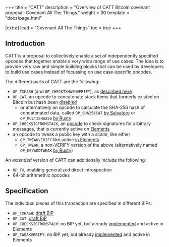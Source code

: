 +++
title = "CATT"
description = "Overview of CATT Bitcoin covenant proposal: Covenant All The Things."
weight = 30
template = "docs/page.html"

[extra]
lead = "Covenant All The Things"
toc = true
+++


## Introduction

CATT is a proposal to collectively enable a set of independently specified opcodes that together
enable a very wide range of use cases. The idea is to provide very raw and simple building blocks
that can be used by developers to build use cases instead of focussing on use case-specific opcodes.


The different parts of CATT are the following:

- `OP_TXHASH` (and `OP_CHECKTXHASHVERIFY`), as [described here](/proposals/txhash)
- `OP_CAT`, an opcode to concatenate stack items that formerly existed on Bitcoin but hash been
  [disabled](https://github.com/bitcoin/bitcoin/commit/4bd188c4383d6e614e18f79dc337fbabe8464c82#diff-27496895958ca30c47bbb873299a2ad7a7ea1003a9faa96b317250e3b7aa1fefR94)
  - or alternatively an opcode to calculate the SHA-256 hash of concatenated data, called `OP_SHA256CAT` [by Salvatore](https://github.com/ariard/bitcoin-contracting-primitives-wg/issues/25#issuecomment-1377942333) or `OP_MULTISHA256` [by Rusty](https://twitter.com/rusty_twit/status/1715607011776409858)
- `OP_CHECKSIGFROMSTACK`, an [opcode](https://bitcoinops.org/en/topics/op_checksigfromstack/) to
  check signatures for arbitrary messages, that is currently active on [Elements](https://github.com/ElementsProject/elements/)
- an opcode to tweak a public key with a scalar, like either
  - `OP_TWEAKVERIFY` like active [in
    Elements](https://github.com/ElementsProject/elements/blob/master/doc/tapscript_opcodes.md)
  - `OP_TWEAK`, a non-VERIFY version of the above
    (alternatively named `OP_KEYADDTWEAK` [by
    Rusty](https://twitter.com/rusty_twit/status/1715607009230545341))


An _extended_ version of CATT can additionally include the following:

- `OP_TX`, enabling generalized direct introspection
- 64-bit arithmethic opcodes


## Specification

The individual pieces of this transaction are specified in different BIPs:

- `OP_TXHASH`: [draft BIP](https://github.com/bitcoin/bips/pull/1500)
- `OP_CAT`: [draft BIP](https://github.com/EthanHeilman/op_cat_draft/blob/main/cat.mediawiki)
- `OP_CHECKSIGFROMSTACK`: no BIP yet, but already
  [implemented](https://github.com/ElementsProject/elements/blob/f08447909101bfbbcaf89e382f55c87b2086198a/src/script/interpreter.cpp#L1399)
  and active in Elements
- `OP_TWEAKVERIFY`: no BIP yet, but already
  [implemented](https://github.com/ElementsProject/elements/blob/c248983aabeba8badf90b2dce36cd35babbe51f6/src/script/interpreter.cpp#L2215)
  and active in Elements




